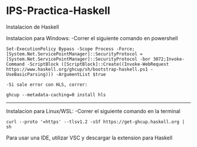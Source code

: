 # IPS-Practica-Haskell

Instalacion de Haskell

  Instalacion para Windows:
    -Correr el siguiente comando en powershell
  
    Set-ExecutionPolicy Bypass -Scope Process -Force;[System.Net.ServicePointManager]::SecurityProtocol = [System.Net.ServicePointManager]::SecurityProtocol -bor 3072;Invoke-Command -ScriptBlock ([ScriptBlock]::Create((Invoke-WebRequest https://www.haskell.org/ghcup/sh/bootstrap-haskell.ps1 -UseBasicParsing))) -ArgumentList $true
    
    -Si sale error con HLS, correr:
    
    ghcup --metadata-caching=0 install hls

-------------------------------------
  Instalacion para Linux/WSL:
    -Correr el siguiente comando en la terminal
  
    curl --proto '=https' --tlsv1.2 -sSf https://get-ghcup.haskell.org | sh
  
  
  Para usar una IDE, utilizar VSC y descargar la extension para Haskell
 
